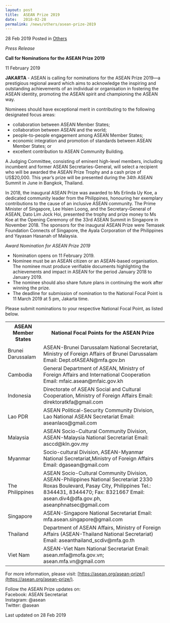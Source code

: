 ```yaml
---
layout: post
title:  ASEAN Prize 2019
date:   2018-02-28
permalink: /news/others/asean-prize-2019
---
```


28 Feb 2019 Posted in [Others](/news/others)

*Press Release* 

**Call for Nominations for the ASEAN Prize 2019**

11 February 2019 

**JAKARTA** - ASEAN is calling for nominations for the ASEAN Prize 2019—a prestigious regional award which aims to acknowledge the inspiring and outstanding achievements of an individual or organisation in fostering the ASEAN identity, promoting the ASEAN spirit and championing the ASEAN way.


Nominees should have exceptional merit in contributing to the following designated focus areas:
* collaboration between ASEAN Member States;
* collaboration between ASEAN and the world;
* people-to-people engagement among ASEAN Member States;
* economic integration and promotion of standards between ASEAN Member States; or
* excellent contribution to ASEAN Community Building.


A Judging Committee, consisting of eminent high-level members, including incumbent and former ASEAN Secretaries-General, will select a recipient who will be awarded the ASEAN Prize Trophy and a cash prize of US$20,000. This year’s prize will be presented during the 34th ASEAN Summit in June in Bangkok, Thailand.
 
In 2018, the inaugural ASEAN Prize was awarded to Ms Erlinda Uy Koe, a dedicated community leader from the Philippines, honouring her exemplary contributions to the cause of an inclusive ASEAN community. The Prime Minister of Singapore, Lee Hsien Loong, and the Secretary-General of ASEAN, Dato Lim Jock Hoi, presented the trophy and prize money to Ms Koe at the Opening Ceremony of the 33rd ASEAN Summit in Singapore in November 2018. The sponsors for the inaugural ASEAN Prize were Temasek Foundation Connects of Singapore, the Ayala Corporation of the Philippines and Yayasan Hasanah of Malaysia.

*Award Nomination for ASEAN Prize 2019*
* Nomination opens on 11 February 2019.
* Nominee must be an ASEAN citizen or an ASEAN-based organisation. The nominee must produce verifiable documents highlighting the achievements and impact in ASEAN for the period January 2018 to January 2019.
* The nominee should also share future plans in continuing the work after winning the prize.
* The deadline for submission of nomination to the National Focal Point is 11 March 2019 at 5 pm, Jakarta time. 

Please submit nominations to your respective National Focal Point, as listed below.




<table class="table-h">
<tr>
<th>
ASEAN Member States
</th>
<th>
National Focal Points for the ASEAN Prize
</th>
</tr>
<tr>
<td>Brunei Darussalam</td>
<td>ASEAN-Brunei Darussalam National Secretariat,
Ministry of Foreign Affairs of Brunei Darussalam
Email: Dept.ofASEAN@mfa.gov.bn</td>


</tr>

<tr>
<td>Cambodia</td>
<td>General Department of ASEAN, Ministry of Foreign Affairs and International Cooperation Email: mfaic.asean@mfaic.gov.kh</td>
</tr>

<tr>
<td>Indonesia</td>
<td>
Directorate of ASEAN Social and Cultural Cooperation, Ministry of Foreign Affairs Email: direktoratkfa@gmail.com</td>
</tr>

<tr>
<td>Lao PDR</td>
<td>ASEAN Political-Security Community Division, Lao National ASEAN Secretariat Email: aseanlaos@gmail.com</td>
</tr>

<tr>
<td>Malaysia</td>
<td>ASEAN Socio-Cultural Community Division, ASEAN-Malaysia National Secretariat Email: asccd@kln.gov.my</td>
</tr>

<tr>
<td>Myanmar</td>
<td>Socio-cultural Division, ASEAN-Myanmar National Secretariat,Ministry of Foreign Affairs
Email: dgasean@gmail.com</td>
</tr>

<tr>
<td>The Philippines</td>
<td>ASEAN Socio-Cultural Community Division, ASEAN-Philippines National Secretariat 2330 Roxas Boulevard, Pasay City, Philippines Tel.: 8344431, 8344470; Fax: 8321667 Email: asean.div4@dfa.gov.ph, aseanphnatsec@gmail.com</td>
</tr>


<tr>
<td>Singapore</td>
<td>ASEAN-Singapore National Secretariat Email: mfa.asean.singapore@gmail.com</td>
</tr>

<tr>
<td>Thailand</td>
<td>Department of ASEAN Affairs, Ministry of Foreign Affairs (ASEAN-Thailand National Secretariat) Email: aseanthailand_scdiv@mfa.go.th</td>
</tr>

<tr>
<td>Viet Nam</td>
<td>ASEAN-Viet Nam National Secretariat Email: asean.mfa@mofa.gov.vn; asean.mfa.vn@gmail.com</td>
</tr>

</table>





    

For more information, please visit: [https://asean.org/asean-prize/](https://asean.org/asean-prize/).
 
Follow the ASEAN Prize updates on:  
Facebook: ASEAN Secretariat  
Instagram: @asean  
Twitter: @asean

<p class="right-side-updated">Last updated on 28 Feb 2019</p> 
